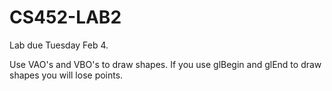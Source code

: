 CS452-LAB2
==========

Lab due Tuesday Feb 4.

Use VAO's and VBO's to draw shapes.
If you use glBegin and glEnd to draw shapes you will lose points.
